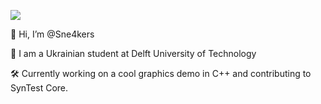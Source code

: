 

<!---
Sne4kers/Sne4kers is a ✨ special ✨ repository because its `README.md` (this file) appears on your GitHub profile.
You can click the Preview link to take a look at your changes.
--->
![](http://github-profile-summary-cards.vercel.app/api/cards/profile-details?username=Sne4kers&theme=monokai)


👋 Hi, I’m @Sne4kers

🌱 I am a Ukrainian student at Delft University of Technology

🛠 Currently working on a cool graphics demo in C++ and contributing to SynTest Core.
